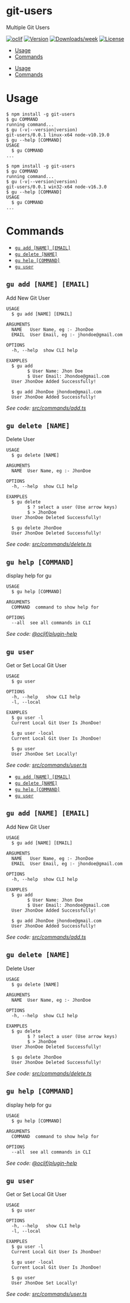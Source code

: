git-users
=========

Multiple Git Users

[![oclif](https://img.shields.io/badge/cli-oclif-brightgreen.svg)](https://oclif.io)
[![Version](https://img.shields.io/npm/v/git-users.svg)](https://npmjs.org/package/git-users)
[![Downloads/week](https://img.shields.io/npm/dw/git-users.svg)](https://npmjs.org/package/git-users)
[![License](https://img.shields.io/npm/l/git-users.svg)](https://github.com/mrhyperbit/git-users/blob/master/package.json)

<!-- toc -->
* [Usage](#usage)
* [Commands](#commands)
<!-- tocstop -->
* [Usage](#usage)
* [Commands](#commands)
<!-- tocstop -->
# Usage
<!-- usage -->
```sh-session
$ npm install -g git-users
$ gu COMMAND
running command...
$ gu (-v|--version|version)
git-users/0.0.1 linux-x64 node-v10.19.0
$ gu --help [COMMAND]
USAGE
  $ gu COMMAND
...
```
<!-- usagestop -->
```sh-session
$ npm install -g git-users
$ gu COMMAND
running command...
$ gu (-v|--version|version)
git-users/0.0.1 win32-x64 node-v16.3.0
$ gu --help [COMMAND]
USAGE
  $ gu COMMAND
...
```
<!-- usagestop -->
# Commands
<!-- commands -->
* [`gu add [NAME] [EMAIL]`](#gu-add-name-email)
* [`gu delete [NAME]`](#gu-delete-name)
* [`gu help [COMMAND]`](#gu-help-command)
* [`gu user`](#gu-user)

## `gu add [NAME] [EMAIL]`

Add New Git User

```
USAGE
  $ gu add [NAME] [EMAIL]

ARGUMENTS
  NAME   User Name, eg :- JhonDoe
  EMAIL  User Email, eg :- jhondoe@gmail.com

OPTIONS
  -h, --help  show CLI help

EXAMPLES
  $ gu add
        $ User Name: Jhon Doe
        $ User Email: Jhondoe@gmail.com
  User JhonDoe Added Successfully!

  $ gu add JhonDoe jhondoe@gmail.com
  User JhonDoe Added Successfully!
```

_See code: [src/commands/add.ts](https://github.com/mrhyperbit/git-users/blob/v0.0.1/src/commands/add.ts)_

## `gu delete [NAME]`

Delete User

```
USAGE
  $ gu delete [NAME]

ARGUMENTS
  NAME  User Name, eg :- JhonDoe

OPTIONS
  -h, --help  show CLI help

EXAMPLES
  $ gu delete
        $ ? select a user (Use arrow keys)
        $ > JhonDoe
  User JhonDoe Deleted Successfully!

  $ gu delete JhonDoe
  User JhonDoe Deleted Successfully!
```

_See code: [src/commands/delete.ts](https://github.com/mrhyperbit/git-users/blob/v0.0.1/src/commands/delete.ts)_

## `gu help [COMMAND]`

display help for gu

```
USAGE
  $ gu help [COMMAND]

ARGUMENTS
  COMMAND  command to show help for

OPTIONS
  --all  see all commands in CLI
```

_See code: [@oclif/plugin-help](https://github.com/oclif/plugin-help/blob/v3.2.2/src/commands/help.ts)_

## `gu user`

Get or Set Local Git User

```
USAGE
  $ gu user

OPTIONS
  -h, --help   show CLI help
  -l, --local

EXAMPLES
  $ gu user -l
  Current Local Git User Is JhonDoe!

  $ gu user -local 
  Current Local Git User Is JhonDoe!

  $ gu user
  User JhonDoe Set Locally!
```

_See code: [src/commands/user.ts](https://github.com/mrhyperbit/git-users/blob/v0.0.1/src/commands/user.ts)_
<!-- commandsstop -->
* [`gu add [NAME] [EMAIL]`](#gu-add-name-email)
* [`gu delete [NAME]`](#gu-delete-name)
* [`gu help [COMMAND]`](#gu-help-command)
* [`gu user`](#gu-user)

## `gu add [NAME] [EMAIL]`

Add New Git User

```
USAGE
  $ gu add [NAME] [EMAIL]

ARGUMENTS
  NAME   User Name, eg :- JhonDoe
  EMAIL  User Email, eg :- jhondoe@gmail.com

OPTIONS
  -h, --help  show CLI help

EXAMPLES
  $ gu add
        $ User Name: Jhon Doe
        $ User Email: Jhondoe@gmail.com
  User JhonDoe Added Successfully!

  $ gu add JhonDoe jhondoe@gmail.com
  User JhonDoe Added Successfully!
```

_See code: [src/commands/add.ts](https://github.com/mrhyperbit/git-users/blob/v0.0.1/src/commands/add.ts)_

## `gu delete [NAME]`

Delete User

```
USAGE
  $ gu delete [NAME]

ARGUMENTS
  NAME  User Name, eg :- JhonDoe

OPTIONS
  -h, --help  show CLI help

EXAMPLES
  $ gu delete
        $ ? select a user (Use arrow keys)
        $ > JhonDoe
  User JhonDoe Deleted Successfully!

  $ gu delete JhonDoe
  User JhonDoe Deleted Successfully!
```

_See code: [src/commands/delete.ts](https://github.com/mrhyperbit/git-users/blob/v0.0.1/src/commands/delete.ts)_

## `gu help [COMMAND]`

display help for gu

```
USAGE
  $ gu help [COMMAND]

ARGUMENTS
  COMMAND  command to show help for

OPTIONS
  --all  see all commands in CLI
```

_See code: [@oclif/plugin-help](https://github.com/oclif/plugin-help/blob/v3.2.2/src/commands/help.ts)_

## `gu user`

Get or Set Local Git User

```
USAGE
  $ gu user

OPTIONS
  -h, --help   show CLI help
  -l, --local

EXAMPLES
  $ gu user -l
  Current Local Git User Is JhonDoe!

  $ gu user -local 
  Current Local Git User Is JhonDoe!

  $ gu user
  User JhonDoe Set Locally!
```

_See code: [src/commands/user.ts](https://github.com/mrhyperbit/git-users/blob/v0.0.1/src/commands/user.ts)_
<!-- commandsstop -->
